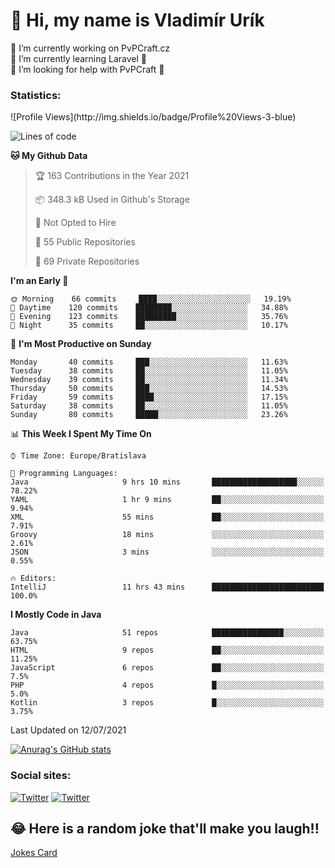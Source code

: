<h1> 👋 Hi, my name is Vladimír Urík</h1>
<p>
 🔭 I’m currently working on PvPCraft.cz<br>
 🌱 I’m currently learning Laravel 💙<br>
 🤔 I’m looking for help with PvPCraft 💝<br>
</p>
<h3>Statistics:</h3>
<!--START_SECTION:waka-->
![Profile Views](http://img.shields.io/badge/Profile%20Views-3-blue)

![Lines of code](https://img.shields.io/badge/From%20Hello%20World%20I%27ve%20Written-4.5%20million%20lines%20of%20code-blue)

**🐱 My Github Data** 

> 🏆 163 Contributions in the Year 2021
 > 
> 📦 348.3 kB Used in Github's Storage 
 > 
> 🚫 Not Opted to Hire
 > 
> 📜 55 Public Repositories 
 > 
> 🔑 69 Private Repositories  
 > 
**I'm an Early 🐤** 

```text
🌞 Morning    66 commits     ████░░░░░░░░░░░░░░░░░░░░░   19.19% 
🌆 Daytime    120 commits    ████████░░░░░░░░░░░░░░░░░   34.88% 
🌃 Evening    123 commits    █████████░░░░░░░░░░░░░░░░   35.76% 
🌙 Night      35 commits     ██░░░░░░░░░░░░░░░░░░░░░░░   10.17%

```
📅 **I'm Most Productive on Sunday** 

```text
Monday       40 commits     ███░░░░░░░░░░░░░░░░░░░░░░   11.63% 
Tuesday      38 commits     ██░░░░░░░░░░░░░░░░░░░░░░░   11.05% 
Wednesday    39 commits     ██░░░░░░░░░░░░░░░░░░░░░░░   11.34% 
Thursday     50 commits     ███░░░░░░░░░░░░░░░░░░░░░░   14.53% 
Friday       59 commits     ████░░░░░░░░░░░░░░░░░░░░░   17.15% 
Saturday     38 commits     ██░░░░░░░░░░░░░░░░░░░░░░░   11.05% 
Sunday       80 commits     █████░░░░░░░░░░░░░░░░░░░░   23.26%

```


📊 **This Week I Spent My Time On** 

```text
⌚︎ Time Zone: Europe/Bratislava

💬 Programming Languages: 
Java                     9 hrs 10 mins       ███████████████████░░░░░░   78.22% 
YAML                     1 hr 9 mins         ██░░░░░░░░░░░░░░░░░░░░░░░   9.94% 
XML                      55 mins             ██░░░░░░░░░░░░░░░░░░░░░░░   7.91% 
Groovy                   18 mins             ░░░░░░░░░░░░░░░░░░░░░░░░░   2.61% 
JSON                     3 mins              ░░░░░░░░░░░░░░░░░░░░░░░░░   0.55%

🔥 Editors: 
IntelliJ                 11 hrs 43 mins      █████████████████████████   100.0%

```

**I Mostly Code in Java** 

```text
Java                     51 repos            ████████████████░░░░░░░░░   63.75% 
HTML                     9 repos             ██░░░░░░░░░░░░░░░░░░░░░░░   11.25% 
JavaScript               6 repos             ██░░░░░░░░░░░░░░░░░░░░░░░   7.5% 
PHP                      4 repos             █░░░░░░░░░░░░░░░░░░░░░░░░   5.0% 
Kotlin                   3 repos             █░░░░░░░░░░░░░░░░░░░░░░░░   3.75%

```



 Last Updated on 12/07/2021
<!--END_SECTION:waka-->

[![Anurag's GitHub stats](https://github-readme-stats.vercel.app/api?username=vladimir-urik)](https://github.com/anuraghazra/github-readme-stats)

<h3>Social sites:</h3>
<p><a href="https://twitter.com/GGGEDR" target="_blank"><img alt="Twitter" src="https://img.shields.io/badge/twitter-%231DA1F2.svg?&style=for-the-badge&logo=twitter&logoColor=white" /></a> <a href="https://www.reddit.com/user/GGGEDR" target="_blank"><img alt="Twitter" src="https://img.shields.io/badge/reddit-%23FE6262.svg?&style=for-the-badge&logo=reddit&logoColor=white" /></a>
</p>

## 😂 Here is a random joke that'll make you laugh!!
[Jokes Card](https://readme-jokes.vercel.app/api)

